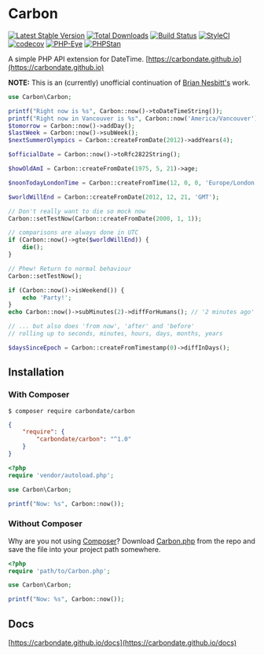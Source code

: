 # Carbon

[![Latest Stable Version](https://poser.pugx.org/carbondate/carbon/v/stable.png)](https://packagist.org/packages/carbondate/carbon)
[![Total Downloads](https://poser.pugx.org/carbondate/carbon/downloads.png)](https://packagist.org/packages/carbondate/carbon)
[![Build Status](https://travis-ci.org/CarbonDate/Carbon.svg?branch=master)](https://travis-ci.org/CarbonDate/Carbon)
[![StyleCI](https://styleci.io/repos/5724990/shield?style=flat)](https://styleci.io/repos/5724990)
[![codecov](https://codecov.io/gh/CarbonDate/Carbon/branch/master/graph/badge.svg)](https://codecov.io/gh/CarbonDate/Carbon)
[![PHP-Eye](https://php-eye.com/badge/carbondate/carbon/tested.svg?style=flat)](https://php-eye.com/package/carbondate/carbon)
[![PHPStan](https://img.shields.io/badge/PHPStan-enabled-brightgreen.svg?style=flat)](https://github.com/phpstan/phpstan)

A simple PHP API extension for DateTime. [https://carbondate.github.io](https://carbondate.github.io)

**NOTE:** This is an (currently) unofficial continuation of [Brian Nesbitt's](http://nesbot.com) work.

```php
use Carbon\Carbon;

printf("Right now is %s", Carbon::now()->toDateTimeString());
printf("Right now in Vancouver is %s", Carbon::now('America/Vancouver'));  //implicit __toString()
$tomorrow = Carbon::now()->addDay();
$lastWeek = Carbon::now()->subWeek();
$nextSummerOlympics = Carbon::createFromDate(2012)->addYears(4);

$officialDate = Carbon::now()->toRfc2822String();

$howOldAmI = Carbon::createFromDate(1975, 5, 21)->age;

$noonTodayLondonTime = Carbon::createFromTime(12, 0, 0, 'Europe/London');

$worldWillEnd = Carbon::createFromDate(2012, 12, 21, 'GMT');

// Don't really want to die so mock now
Carbon::setTestNow(Carbon::createFromDate(2000, 1, 1));

// comparisons are always done in UTC
if (Carbon::now()->gte($worldWillEnd)) {
    die();
}

// Phew! Return to normal behaviour
Carbon::setTestNow();

if (Carbon::now()->isWeekend()) {
    echo 'Party!';
}
echo Carbon::now()->subMinutes(2)->diffForHumans(); // '2 minutes ago'

// ... but also does 'from now', 'after' and 'before'
// rolling up to seconds, minutes, hours, days, months, years

$daysSinceEpoch = Carbon::createFromTimestamp(0)->diffInDays();
```

## Installation

### With Composer

```
$ composer require carbondate/carbon
```

```json
{
    "require": {
        "carbondate/carbon": "^1.0"
    }
}
```

```php
<?php
require 'vendor/autoload.php';

use Carbon\Carbon;

printf("Now: %s", Carbon::now());
```

<a name="install-nocomposer"/>

### Without Composer

Why are you not using [Composer](http://getcomposer.org/)? Download [Carbon.php](https://github.com/CarbonDate/Carbon/blob/master/src/Carbon/Carbon.php) from the repo and save the file into your project path somewhere.

```php
<?php
require 'path/to/Carbon.php';

use Carbon\Carbon;

printf("Now: %s", Carbon::now());
```

## Docs

[https://carbondate.github.io/docs](https://carbondate.github.io/docs)
